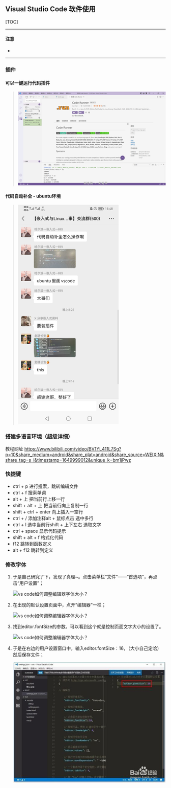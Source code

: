 ## Visual Studio Code 软件使用

[TOC]

------

#### 注意

- 

------

### 插件

#### 可以一键运行代码插件

> <img src="assets/0fa86dfb288f2802807a7c6043c4e13.png" alt="0fa86dfb288f2802807a7c6043c4e13" style="zoom:67%;" />

#### 代码自动补全 - ubuntu环境

> <img src="assets/assets.Visual Studio Code 软件使用 - HQ/Screenshot_20220519_234846_com.tencent.mm.jpg" alt="Screenshot_20220519_234846_com.tencent.mm" style="zoom:67%;" />





### 搭建多语言环境（超级详细）

教程网址 https://www.bilibili.com/video/BV1YL411L7Sg?p=10&share_medium=android&share_plat=android&share_source=WEIXIN&share_tag=s_i&timestamp=1649999012&unique_k=bm1jPwz





### 快捷键

- ctrl + p 进行搜索，跳转编辑文件
- ctrl + f 搜索单词
- alt + 上 把当前行上移一行
- shift + alt + 上 把当前行向上复制一行
- shift + ctrl + enter 向上插入一空行
- ctrl + / 添加注释alt + 鼠标点击 选中多行
- ctrl + l 选中当前行shift + 上下左右 选取文字
- ctrl + space 显示代码提示
- shift + alt + f 格式化代码
- f12 跳转到函数定义
- alt + f12 跳转到定义





### 修改字体

1. 于是自己研究了下，发现了真理~。点击菜单栏“文件”——“首选项”，再点击“用户设置”；

   ![vs code如何调整编辑器字体大小？](https://exp-picture.cdn.bcebos.com/a68c126efbf202b36607b1cf30f4da5873dadb67.jpg?x-bce-process=image%2Fresize%2Cm_lfit%2Cw_500%2Climit_1%2Fquality%2Cq_80)

2. 在出现的默认设置页面中，点开“编辑器”一栏；

   ![vs code如何调整编辑器字体大小？](https://exp-picture.cdn.bcebos.com/df087f0f8b56ad0432b83f5ddae10ef85956d067.jpg?x-bce-process=image%2Fresize%2Cm_lfit%2Cw_500%2Climit_1%2Fquality%2Cq_80)

3. 找到editor.fontSize的参数。可以看到这个就是控制页面文字大小的设置了。

   ![vs code如何调整编辑器字体大小？](https://exp-picture.cdn.bcebos.com/5917cb3da824d8e9e80293d2da598540112ac867.jpg?x-bce-process=image%2Fresize%2Cm_lfit%2Cw_500%2Climit_1%2Fquality%2Cq_80)

4. 于是在右边的用户设置窗口中，输入editor.fontSize：16，（大小自己定哈）然后保存文件；

   ![vs code如何调整编辑器字体大小？](assets/84010e2a04e23ea2119288ce2b10bc33ed38c367.jpg)































































































































































